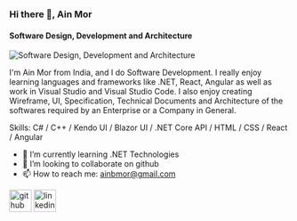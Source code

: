 ### Hi there 👋, Ain Mor
#### Software Design, Development and Architecture
![Software Design, Development and Architecture](https://cvws.icloud-content.com/B/AVjFCxttMoOAk3UDEbKBghhlG1WPAZLwdquTjyoH7-p50MljxbkOychu/Black+White+Bold+Business+Channel+Youtube+Banner+%282048+%C3%97+1152+px%29_3.png?o=AizG6K-VJXeJrVTiuPY6XOLwBkG3Ic9ZhH6ylpbS3zgj&v=1&x=3&a=CAogPGC-pYh0rZuRcOxQWblj1BhG4O0tHpuBoSVDihErvAESbxDo97iErjAY6NSUhq4wIgEAUgRlG1WPWgQOychuaifl0rXPYO3jVPMZoTD6-Q8ZBIltMt0AKYjU86HOeFsxi4M4l8hzeXdyJ_3RiwhWIXaJLaW4UZHrgWOuyc8_E_ywD9dYOn-3nXIc_bAATj2z8g&e=1661628394&fl=&r=5c673025-3f1b-407d-9a37-736fae59b5b4-1&k=tJ9ji6VUHURmVOgPU6pwCw&ckc=com.apple.clouddocs&ckz=com.apple.CloudDocs&p=72&s=KNyDHOQZOiYKjh9mT7RKlzg6vjk&cd=i)

I'm Ain Mor from India, and I do Software Development. I really enjoy learning languages and frameworks like .NET, React, Angular as well as work in Visual Studio and Visual Studio Code. I also enjoy creating Wireframe, UI, Specification, Technical Documents and Architecture of the softwares required by an Enterprise or a Company in General.

Skills: C# / C++ / Kendo UI / Blazor UI / .NET Core API / HTML / CSS / React / Angular

- 🌱 I’m currently learning .NET Technologies 
- 👯 I’m looking to collaborate on github 
- 📫 How to reach me: ainbmor@gmail.com 


[<img src='https://cdn.jsdelivr.net/npm/simple-icons@3.0.1/icons/github.svg' alt='github' height='40'>](https://github.com/https://github.com/ainmor)  [<img src='https://cdn.jsdelivr.net/npm/simple-icons@3.0.1/icons/linkedin.svg' alt='linkedin' height='40'>](https://www.linkedin.com/in/https://www.linkedin.com/in/ain-mor-173977213//)  

